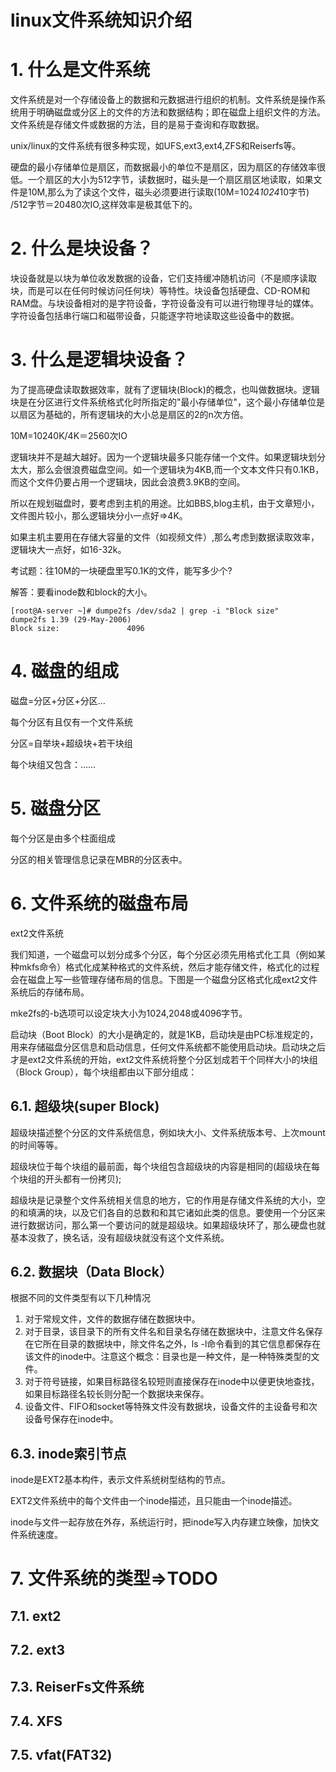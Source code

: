 # linux文件系统知识介绍

# 1.	什么是文件系统
文件系统是对一个存储设备上的数据和元数据进行组织的机制。文件系统是操作系统用于明确磁盘或分区上的文件的方法和数据结构；即在磁盘上组织文件的方法。文件系统是存储文件或数据的方法，目的是易于查询和存取数据。

unix/linux的文件系统有很多种实现，如UFS,ext3,ext4,ZFS和Reiserfs等。

硬盘的最小存储单位是扇区，而数据最小的单位不是扇区，因为扇区的存储效率很低。一个扇区的大小为512字节，读数据时，磁头是一个扇区扇区地读取，如果文件是10M,那么为了读这个文件，磁头必须要进行读取(10M=1024*1024*10字节) /512字节＝20480次IO,这样效率是极其低下的。

# 2.	什么是块设备？

块设备就是以块为单位收发数据的设备，它们支持缓冲随机访问（不是顺序读取块，而是可以在任何时候访问任何块）等特性。块设备包括硬盘、CD-ROM和RAM盘。与块设备相对的是字符设备，字符设备没有可以进行物理寻址的媒体。字符设备包括串行端口和磁带设备，只能逐字符地读取这些设备中的数据。

# 3.	什么是逻辑块设备？
为了提高硬盘读取数据效率，就有了逻辑块(Block)的概念，也叫做数据块。逻辑块是在分区进行文件系统格式化时所指定的"最小存储单位"，这个最小存储单位是以扇区为基础的，所有逻辑块的大小总是扇区的2的n次方倍。

10M=10240K/4K＝2560次IO

逻辑块并不是越大越好。因为一个逻辑块最多只能存储一个文件。如果逻辑块划分太大，那么会很浪费磁盘空间。如一个逻辑块为4KB,而一个文本文件只有0.1KB，而这个文件仍要占用一个逻辑块，因此会浪费3.9KB的空间。

所以在规划磁盘时，要考虑到主机的用途。比如BBS,blog主机，由于文章短小，文件图片较小，那么逻辑块分小一点好=>4K。

如果主机主要用在存储大容量的文件（如视频文件）,那么考虑到数据读取效率，逻辑块大一点好，如16-32k。

考试题：往10M的一块硬盘里写0.1K的文件，能写多少个?

解答：要看inode数和block的大小。
```
[root@A-server ~]# dumpe2fs /dev/sda2 | grep -i "Block size"
dumpe2fs 1.39 (29-May-2006)
Block size:               4096
```
# 4.	磁盘的组成
磁盘=分区+分区+分区…

每个分区有且仅有一个文件系统

分区=自举块+超级块+若干块组

每个块组又包含：……

# 5.	磁盘分区
每个分区是由多个柱面组成

分区的相关管理信息记录在MBR的分区表中。
# 6.	文件系统的磁盘布局
ext2文件系统

我们知道，一个磁盘可以划分成多个分区，每个分区必须先用格式化工具（例如某种mkfs命令）格式化成某种格式的文件系统，然后才能存储文件，格式化的过程会在磁盘上写一些管理存储布局的信息。下图是一个磁盘分区格式化成ext2文件系统后的存储布局。

mke2fs的-b选项可以设定块大小为1024,2048或4096字节。

启动块（Boot Block）的大小是确定的，就是1KB，启动块是由PC标准规定的，用来存储磁盘分区信息和启动信息，任何文件系统都不能使用启动块。启动块之后才是ext2文件系统的开始，ext2文件系统将整个分区划成若干个同样大小的块组（Block Group），每个块组都由以下部分组成：

## 6.1.	超级块(super Block)
超级块描述整个分区的文件系统信息，例如块大小、文件系统版本号、上次mount的时间等等。

超级块位于每个块组的最前面，每个块组包含超级块的内容是相同的(超级块在每个块组的开头都有一份拷贝);

超级块是记录整个文件系统相关信息的地方，它的作用是存储文件系统的大小，空的和填满的块，以及它们各自的总数和和其它诸如此类的信息。要使用一个分区来进行数据访问，那么第一个要访问的就是超级块。如果超级块环了，那么硬盘也就基本没救了，换名话，没有超级块就没有这个文件系统。


## 6.2.	数据块（Data Block）

根据不同的文件类型有以下几种情况
1.  对于常规文件，文件的数据存储在数据块中。
2.  对于目录，该目录下的所有文件名和目录名存储在数据块中，注意文件名保存在它所在目录的数据块中，除文件名之外，ls -l命令看到的其它信息都保存在该文件的inode中。注意这个概念：目录也是一种文件，是一种特殊类型的文件。
3.  对于符号链接，如果目标路径名较短则直接保存在inode中以便更快地查找，如果目标路径名较长则分配一个数据块来保存。
4.  设备文件、FIFO和socket等特殊文件没有数据块，设备文件的主设备号和次设备号保存在inode中。
## 6.3.	inode索引节点
inode是EXT2基本构件，表示文件系统树型结构的节点。

EXT2文件系统中的每个文件由一个inode描述，且只能由一个inode描述。

inode与文件一起存放在外存，系统运行时，把inode写入内存建立映像，加快文件系统速度。

# 7.	文件系统的类型=>TODO
## 7.1.	ext2
## 7.2.	ext3
## 7.3.	ReiserFs文件系统
## 7.4.	XFS
## 7.5.	vfat(FAT32)
